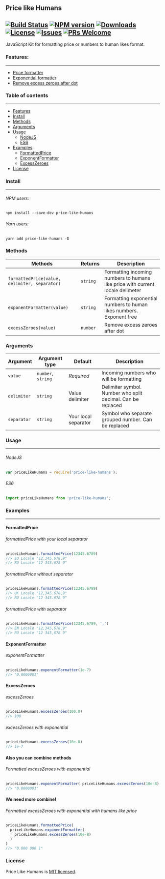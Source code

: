 ## Price like Humans
[![Build Status](https://travis-ci.org/irodger/price-like-humans.svg?branch=master)](https://travis-ci.org/irodger/price-like-humans)
[![NPM version](https://badge.fury.io/js/price-like-humans.svg)](http://badge.fury.io/js/price-like-humans)
[![Downloads](https://img.shields.io/npm/dm/price-like-humans.svg)](http://npm-stat.com/charts.html?package=price-like-humans)
[![License](https://img.shields.io/github/license/irodger/price-like-humans.svg?style=flat-square)](https://github.com/irodger/price-like-humans/blob/master/LICENSE)
[![Issues](https://img.shields.io/github/issues/irodger/price-like-humans.svg?style=flat-square)](https://github.com/irodger/price-like-humans/issues)
[![PRs Welcome](https://img.shields.io/badge/PRs-welcome-brightgreen.svg?style=flat-square)](https://github.com/irodger/price-like-humans/pulls)
----
JavaScript Kit for formatting price or numbers to human likes format.
  
### Features:
----
- [Price formatter](#formattedprice)
- [Exponential formatter](#exponentformatter)
- [Remove excess zeroes after dot](#removezero)

### Table of contents
----
- [Features](#features)
- [Install](#install)
- [Methods](#methods)
- [Arguments](#arguments)
- [Usage](#usage)
  - [NodeJS](#nodejs)
  - [ES6](#es6)
- [Examples](#examples)
  - [FormattedPrice](#formattedprice)
  - [ExponentFormatter](#exponentformatter)
  - [ExcessZeroes](#excesszeroes)
- [License](#license)


### Install
----
###### NPM users:
```
npm install --save-dev price-like-humans
```

###### Yarn users:
```
yarn add price-like-humans -D
```

### Methods
| Methods | Returns | Description |
| --- | --- | --- |
| `formattedPrice(value, delimiter, separator)` | `string` | Formatting incoming numbers to humans like price with current locale delimeter |
| `exponentFormatter(value)` | `string` | Formatting exponential numbers to human likes numbers. Exponent free |
| `excessZeroes(value)` | `number` | Remove excess zeroes after dot |

### Arguments
| Argument | Argument type | Default | Description |
| --- | --- | --- | --- |
| `value` | `number`, `string` | _Required_ | Incoming numbers who will be formatting |
| `delimiter` | `string` | Value delimiter | Delimiter symbol. Number who split decimal. Can be replaced |
| `separator` | `string` | Your local separator | Symbol who separate grouped number. Can be replaced |

### Usage
----
###### NodeJS
```javascript
var priceLikeHumans = require('price-like-humans');
```

###### ES6
```javascript
import priceLikeHumans from 'price-like-humans';
```

### Examples
----
#### FormattedPrice
###### formattedPrice with your local separator
```javascript
priceLikeHumans.formattedPrice(12345.6789) 
//> EU Locale "12,345.678,9"
//> RU Locale "12 345.678 9"
```
###### formattedPrice without separator 
```javascript
priceLikeHumans.formattedPrice(12345.6789) 
//> UK Locale "12,345.678,9"
//> RU Locale "12 345.678 9"
```

###### formattedPrice with separator
```javascript
priceLikeHumans.formattedPrice(12345.6789, ',') 
//> EN Locale "12,345,678,9"
//> RU Locale "12 345,678 9"
```

#### ExponentFormatter
###### exponentFormatter   
```javascript
priceLikeHumans.exponentFormatter(1e-7) 
//> "0.0000001"
```

#### ExcessZeroes
###### excessZeroes
```javascript
priceLikeHumans.excessZeroes(100.0) 
//> 100
```

###### excessZeroes with exponential
```javascript
priceLikeHumans.excessZeroes(10e-8) 
//> 1e-7
```

#### Also you can combine methods
###### Formatted excessZeroes with exponential
```javascript
priceLikeHumans.exponentFormatter( priceLikeHumans.excessZeroes(10e-8) )
//> "0.0000001"
```
#### We need more combine!
###### Formatted excessZeroes with exponential with humans like price
```javascript
priceLikeHumans.formattedPrice( 
  priceLikeHumans.exponentFormatter( 
    priceLikeHumans.excessZeroes(10e-8) 
  ) 
)
//> "0.000 000 1"
```

### License
Price Like Humans is [MIT licensed](https://github.com/irodger/price-like-humans/LICENSE).